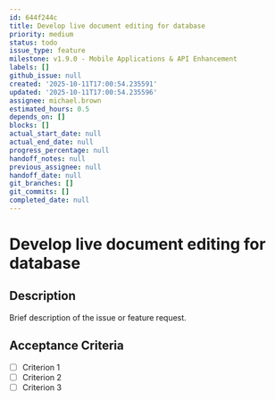 ```yaml
---
id: 644f244c
title: Develop live document editing for database
priority: medium
status: todo
issue_type: feature
milestone: v1.9.0 - Mobile Applications & API Enhancement
labels: []
github_issue: null
created: '2025-10-11T17:00:54.235591'
updated: '2025-10-11T17:00:54.235596'
assignee: michael.brown
estimated_hours: 0.5
depends_on: []
blocks: []
actual_start_date: null
actual_end_date: null
progress_percentage: null
handoff_notes: null
previous_assignee: null
handoff_date: null
git_branches: []
git_commits: []
completed_date: null
---
```


# Develop live document editing for database

## Description

Brief description of the issue or feature request.

## Acceptance Criteria

- [ ] Criterion 1
- [ ] Criterion 2
- [ ] Criterion 3